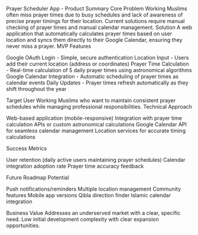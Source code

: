 Prayer Scheduler App - Product Summary
Core Problem
Working Muslims often miss prayer times due to busy schedules and lack of awareness of precise prayer timings for their location. Current solutions require manual checking of prayer times and manual calendar management.
Solution
A web application that automatically calculates prayer times based on user location and syncs them directly to their Google Calendar, ensuring they never miss a prayer.
MVP Features

Google OAuth Login - Simple, secure authentication
Location Input - Users add their current location (address or coordinates)
Prayer Time Calculation - Real-time calculation of 5 daily prayer times using astronomical algorithms
Google Calendar Integration - Automatic scheduling of prayer times as calendar events
Daily Updates - Prayer times refresh automatically as they shift throughout the year

Target User
Working Muslims who want to maintain consistent prayer schedules while managing professional responsibilities.
Technical Approach

Web-based application (mobile-responsive)
Integration with prayer time calculation APIs or custom astronomical calculations
Google Calendar API for seamless calendar management
Location services for accurate timing calculations

Success Metrics

User retention (daily active users maintaining prayer schedules)
Calendar integration adoption rate
Prayer time accuracy feedback

Future Roadmap Potential

Push notifications/reminders
Multiple location management
Community features
Mobile app versions
Qibla direction finder
Islamic calendar integration

Business Value
Addresses an underserved market with a clear, specific need. Low initial development complexity with clear expansion opportunities.